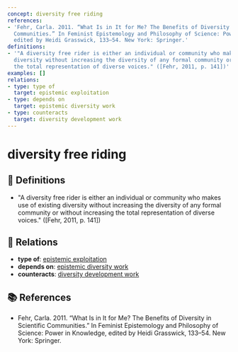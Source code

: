```yaml
---
concept: diversity free riding
references:
- 'Fehr, Carla. 2011. “What Is in It for Me? The Benefits of Diversity in Scientific
  Communities.” In Feminist Epistemology and Philosophy of Science: Power in Knowledge,
  edited by Heidi Grasswick, 133–54. New York: Springer.'
definitions:
- '"A diversity free rider is either an individual or community who makes use of existing
  diversity without increasing the diversity of any formal community or without increasing
  the total representation of diverse voices." ([Fehr, 2011, p. 141])'
examples: []
relations:
- type: type of
  target: epistemic exploitation
- type: depends on
  target: epistemic diversity work
- type: counteracts
  target: diversity development work
---
```


# diversity free riding

## 📖 Definitions

- "A diversity free rider is either an individual or community who makes use of existing diversity without increasing the diversity of any formal community or without increasing the total representation of diverse voices." ([Fehr, 2011, p. 141])

## 🔗 Relations

- **type of**: [epistemic exploitation](./epistemic-exploitation.md)
- **depends on**: [epistemic diversity work](./epistemic-diversity-work.md)
- **counteracts**: [diversity development work](./diversity-development-work.md)

## 📚 References

- Fehr, Carla. 2011. “What Is in It for Me? The Benefits of Diversity in Scientific Communities.” In Feminist Epistemology and Philosophy of Science: Power in Knowledge, edited by Heidi Grasswick, 133–54. New York: Springer.
